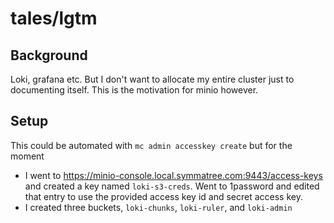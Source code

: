 # tales/lgtm

## Background

Loki, grafana etc. But I don't want to allocate my entire cluster just to documenting
itself. This is the motivation for minio however.

## Setup

This could be automated with `mc admin accesskey create` but for the moment


* I went to https://minio-console.local.symmatree.com:9443/access-keys and
    created a key named `loki-s3-creds`. Went to 1password and edited that entry
    to use the provided access key id and secret access key.
* I created three buckets, `loki-chunks`, `loki-ruler`, and `loki-admin`

